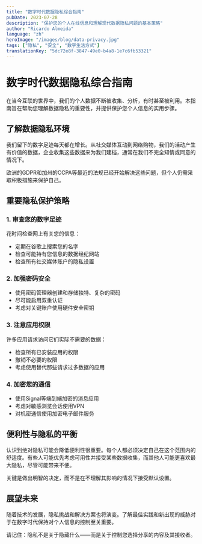 ```yaml
---
title: "数字时代数据隐私综合指南"
pubDate: 2023-07-28
description: "保护您的个人在线信息和理解现代数据隐私问题的基本策略"
author: "Ricardo Almeida"
language: "zh"
heroImage: "/images/blog/data-privacy.jpg"
tags: ["隐私", "安全", "数字生活方式"]
translationKey: "5dc72e8f-3847-49e0-b4a8-1e7c6fb53321"
---
```


# 数字时代数据隐私综合指南

在当今互联的世界中，我们的个人数据不断被收集、分析，有时甚至被利用。本指南旨在帮助您理解数据隐私的重要性，并提供保护您个人信息的实用步骤。

## 了解数据隐私环境

我们留下的数字足迹每天都在增长。从社交媒体互动到网络购物，我们的活动产生有价值的数据，企业收集这些数据来为我们建档，通常在我们不完全知情或同意的情况下。

欧洲的GDPR和加州的CCPA等最近的法规已经开始解决这些问题，但个人仍需采取积极措施来保护自己。

## 重要隐私保护策略

### 1. 审查您的数字足迹

花时间检查网上有关您的信息：
- 定期在谷歌上搜索您的名字
- 检查可能持有您信息的数据经纪网站
- 检查所有社交媒体账户的隐私设置

### 2. 加强密码安全

- 使用密码管理器创建和存储独特、复杂的密码
- 尽可能启用双重认证
- 考虑对关键账户使用硬件安全密钥

### 3. 注意应用权限

许多应用请求访问它们实际不需要的数据：
- 检查所有已安装应用的权限
- 撤销不必要的权限
- 考虑使用替代那些请求过多数据的应用

### 4. 加密您的通信

- 使用Signal等端到端加密的消息应用
- 考虑对敏感浏览会话使用VPN
- 对机密通信使用加密电子邮件服务

## 便利性与隐私的平衡

认识到绝对隐私可能会降低便利性很重要。每个人都必须决定自己在这个范围内的舒适度。有些人可能优先考虑可用性并接受某些数据收集，而其他人可能更喜欢最大隐私，尽管可能带来不便。

关键是做出明智的决定，而不是在不理解其影响的情况下接受默认设置。

## 展望未来

随着技术的发展，隐私挑战和解决方案也将演变。了解最佳实践和新出现的威胁对于在数字时代保持对个人信息的控制至关重要。

请记住：隐私不是关于隐藏什么——而是关于控制您选择分享的内容及其接收者。 